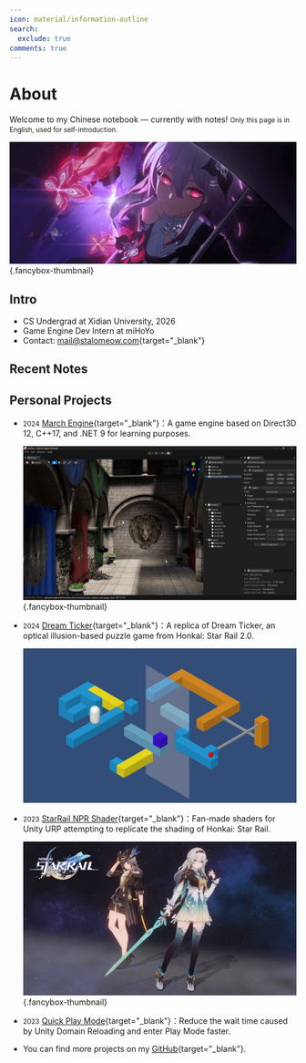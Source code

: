 ```yaml
---
icon: material/information-outline
search:
  exclude: true
comments: true
---
```


# About

Welcome to my Chinese notebook — currently with <!-- NUM NOTES --> notes! <small>Only this page is in English, used for self-introduction.</small>

![](assets/banner-thumbnail.png){.fancybox-thumbnail}

## Intro

- CS Undergrad at Xidian University, 2026
- Game Engine Dev Intern at miHoYo
- Contact: [mail@stalomeow.com](mailto:mail@stalomeow.com){target="_blank"}

## Recent Notes

<!-- RECENT NOTES -->

## Personal Projects

- <small>2024</small> [March Engine](https://github.com/stalomeow/MarchEngine){target="_blank"}：A game engine based on Direct3D 12, C++17, and .NET 9 for learning purposes.

    ![](assets/projects/march-engine-thumbnail.png){.fancybox-thumbnail}

- <small>2024</small> [Dream Ticker](https://github.com/stalomeow/DreamTicker){target="_blank"}：A replica of Dream Ticker, an optical illusion-based puzzle game from Honkai: Star Rail 2.0.

    ![](assets/projects/dream-ticker.png)

- <small>2023</small> [StarRail NPR Shader](https://github.com/stalomeow/StarRailNPRShader){target="_blank"}：Fan-made shaders for Unity URP attempting to replicate the shading of Honkai: Star Rail.

    ![](assets/projects/sr-shader-en-thumbnail.png){.fancybox-thumbnail}

- <small>2023</small> [Quick Play Mode](https://github.com/stalomeow/QuickPlayMode){target="_blank"}：Reduce the wait time caused by Unity Domain Reloading and enter Play Mode faster.

- You can find more projects on my [GitHub](https://github.com/stalomeow){target="_blank"}.
